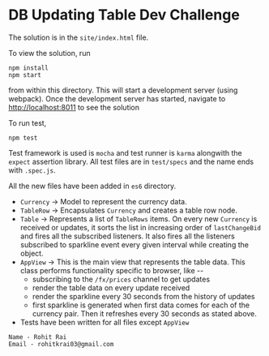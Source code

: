 DB Updating Table Dev Challenge
===============================

The solution is in the `site/index.html` file.

To view the solution, run

```
npm install
npm start
```

from within this directory.  This will start a development server (using webpack). Once the development server has started, navigate to [http://localhost:8011](http://localhost:8011) to see the solution

To run test,

```
npm test
```

Test framework is used is `mocha` and test runner is `karma` alongwith the `expect` assertion library. All test files are in `test/specs` and the name ends with `.spec.js`.


All the new files have been added in `es6` directory.

* `Currency` -> Model to represent the currency data.
* `TableRow` -> Encapsulates `Currency` and creates a table row node.
* `Table` -> Represents a list of `TableRows` items. On every new `Currency` is received or updates, it sorts the list in increasing order of `lastChangeBid` and fires all the subscribed listeners. It also fires all the listeners subscribed to sparkline event every given interval while creating the object.
* `AppView` -> This is the main view that represents the table data. This class performs functionality specific to browser, like --
    * subscribing to the `/fx/prices` channel to get updates
    * render the table data on every update received
    * render the sparkline every 30 seconds from the history of updates
    * first sparkline is generated when first data comes for each of the currency pair. Then it refreshes every 30 seconds as stated above.
* Tests have been written for all files except `AppView`

```
Name - Rohit Rai
Email - rohitkrai03@gmail.com
```

